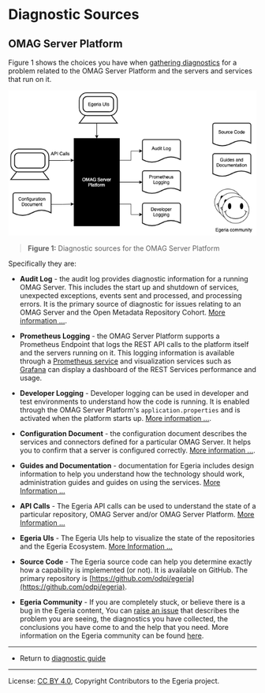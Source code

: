 <!-- SPDX-License-Identifier: CC-BY-4.0 -->
<!-- Copyright Contributors to the Egeria project. -->

# Diagnostic Sources

## OMAG Server Platform

Figure 1 shows the choices you have when [gathering diagnostics](.) for a problem related to the
OMAG Server Platform and the servers and services that run on it.

![Diagnostic Sources](diagnostic-sources.png)
> **Figure 1:** Diagnostic sources for the OMAG Server Platform

Specifically they are:

* **Audit Log** - the audit log provides diagnostic information for a running OMAG Server.
  This includes the start up and shutdown of services, unexpected exceptions, events sent and processed,
  and processing errors.  It is the primary source of diagnostic for issues relating to an OMAG Server
  and the Open Metadata Repository Cohort.  [More information ...](ffdc.md).
  
* **Prometheus Logging** - the OMAG Server Platform supports a Prometheus Endpoint that logs the
  REST API calls to the platform itself and the servers running on it.  This logging information
  is available through a [Prometheus service](https://prometheus.io/docs/introduction/overview/) and visualization
  services
  such as [Grafana](https://prometheus.io/docs/visualization/grafana/) can display a dashboard of
  the REST Services performance and usage.
  
* **Developer Logging** - Developer logging can be used in developer and test environments
  to understand how the code is running.  It is enabled through the OMAG Server Platform's 
  `application.properties` and is activated when the platform starts up.
  [More information ...](../../../open-metadata-implementation/admin-services/docs/user/omag-server-platform-logging.md).

* **Configuration Document** - the configuration document describes the services and connectors
  defined for a particular OMAG Server.  It helps you to confirm that a server is configured correctly.
  [More information ...](../../../open-metadata-implementation/admin-services/docs/concepts/configuration-document.md).

* **Guides and Documentation** - documentation for Egeria includes design information to help you understand
  how the technology should work, administration guides and guides on using the services.
  [More Information ...](https://egeria-project.org/)
  
* **API Calls** - The Egeria API calls can be used to understand the state of a particular repository, OMAG Server and/or
  OMAG Server Platform.
  [More Information ...](diagnostic-apis.md)

   
* **Egeria UIs** - The Egeria UIs help to visualize the state of the repositories and the Egeria Ecosystem.
  [More Information ...](https://github.com/odpi/egeria-react-ui)

* **Source Code** - The Egeria source code can help you determine exactly how a capability is implemented (or not).
  It is available on GitHub.  The primary repository is
  [https://github.com/odpi/egeria](https://github.com/odpi/egeria).

* **Egeria Community** - If you are completely stuck, or believe there is a bug in the Egeria content,
  You can [raise an issue](https://github.com/odpi/egeria/issues) that describes the problem you are seeing,
  the diagnostics you have collected, the conclusions you have come to and the help that you need.
  More information on the Egeria community can be found [here](../../../Community-Guide.md).


----

* Return to [diagnostic guide](.)

----
License: [CC BY 4.0](https://creativecommons.org/licenses/by/4.0/),
Copyright Contributors to the Egeria project.